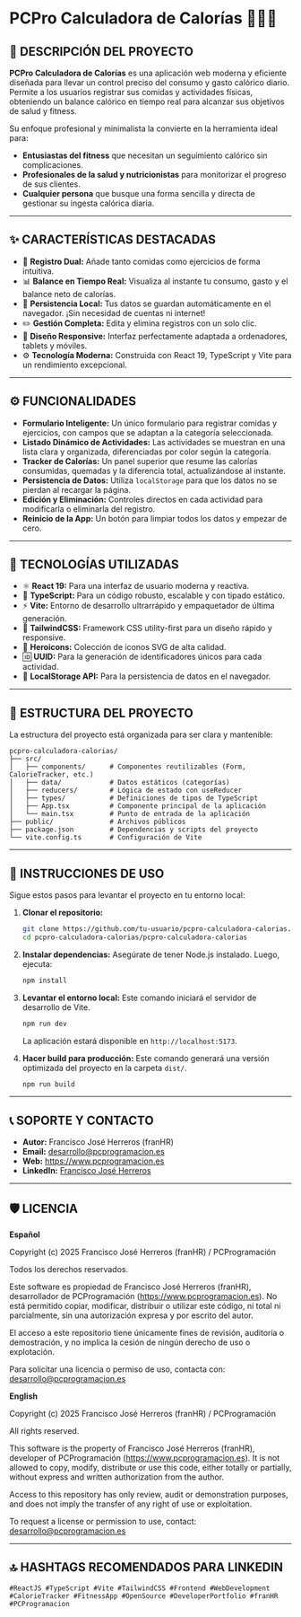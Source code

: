 
# PCPro Calculadora de Calorías 🥗🏋️‍♂️

## 📌 DESCRIPCIÓN DEL PROYECTO

**PCPro Calculadora de Calorías** es una aplicación web moderna y eficiente diseñada para llevar un control preciso del consumo y gasto calórico diario. Permite a los usuarios registrar sus comidas y actividades físicas, obteniendo un balance calórico en tiempo real para alcanzar sus objetivos de salud y fitness.

Su enfoque profesional y minimalista la convierte en la herramienta ideal para:
- **Entusiastas del fitness** que necesitan un seguimiento calórico sin complicaciones.
- **Profesionales de la salud y nutricionistas** para monitorizar el progreso de sus clientes.
- **Cualquier persona** que busque una forma sencilla y directa de gestionar su ingesta calórica diaria.

---

## ✨ CARACTERÍSTICAS DESTACADAS

- 🥑 **Registro Dual:** Añade tanto comidas como ejercicios de forma intuitiva.
- 📊 **Balance en Tiempo Real:** Visualiza al instante tu consumo, gasto y el balance neto de calorías.
- 💾 **Persistencia Local:** Tus datos se guardan automáticamente en el navegador. ¡Sin necesidad de cuentas ni internet!
- ✏️ **Gestión Completa:** Edita y elimina registros con un solo clic.
- 📱 **Diseño Responsive:** Interfaz perfectamente adaptada a ordenadores, tablets y móviles.
- ⚙️ **Tecnología Moderna:** Construida con React 19, TypeScript y Vite para un rendimiento excepcional.

---

## ⚙️ FUNCIONALIDADES

- **Formulario Inteligente:** Un único formulario para registrar comidas y ejercicios, con campos que se adaptan a la categoría seleccionada.
- **Listado Dinámico de Actividades:** Las actividades se muestran en una lista clara y organizada, diferenciadas por color según la categoría.
- **Tracker de Calorías:** Un panel superior que resume las calorías consumidas, quemadas y la diferencia total, actualizándose al instante.
- **Persistencia de Datos:** Utiliza `localStorage` para que los datos no se pierdan al recargar la página.
- **Edición y Eliminación:** Controles directos en cada actividad para modificarla o eliminarla del registro.
- **Reinicio de la App:** Un botón para limpiar todos los datos y empezar de cero.

---

## 🔧 TECNOLOGÍAS UTILIZADAS

- ⚛️ **React 19:** Para una interfaz de usuario moderna y reactiva.
- 🧩 **TypeScript:** Para un código robusto, escalable y con tipado estático.
- ⚡ **Vite:** Entorno de desarrollo ultrarrápido y empaquetador de última generación.
- 🎨 **TailwindCSS:** Framework CSS utility-first para un diseño rápido y responsive.
- 🦸 **Heroicons:** Colección de iconos SVG de alta calidad.
- 🆔 **UUID:** Para la generación de identificadores únicos para cada actividad.
- 💾 **LocalStorage API:** Para la persistencia de datos en el navegador.

---

## 📁 ESTRUCTURA DEL PROYECTO

La estructura del proyecto está organizada para ser clara y mantenible:

```
pcpro-calculadora-calorias/
├── src/
│   ├── components/      # Componentes reutilizables (Form, CalorieTracker, etc.)
│   ├── data/            # Datos estáticos (categorías)
│   ├── reducers/        # Lógica de estado con useReducer
│   ├── types/           # Definiciones de tipos de TypeScript
│   ├── App.tsx          # Componente principal de la aplicación
│   └── main.tsx         # Punto de entrada de la aplicación
├── public/              # Archivos públicos
├── package.json         # Dependencias y scripts del proyecto
└── vite.config.ts       # Configuración de Vite
```

---

## 🚀 INSTRUCCIONES DE USO

Sigue estos pasos para levantar el proyecto en tu entorno local:

1.  **Clonar el repositorio:**
    ```bash
    git clone https://github.com/tu-usuario/pcpro-calculadora-calorias.git
    cd pcpro-calculadora-calorias/pcpro-calculadora-calorias
    ```

2.  **Instalar dependencias:**
    Asegúrate de tener Node.js instalado. Luego, ejecuta:
    ```bash
    npm install
    ```

3.  **Levantar el entorno local:**
    Este comando iniciará el servidor de desarrollo de Vite.
    ```bash
    npm run dev
    ```
    La aplicación estará disponible en `http://localhost:5173`.

4.  **Hacer build para producción:**
    Este comando generará una versión optimizada del proyecto en la carpeta `dist/`.
    ```bash
    npm run build
    ```

---

## 📞 SOPORTE Y CONTACTO

- **Autor:** Francisco José Herreros (franHR)
- **Email:** desarrollo@pcprogramacion.es
- **Web:** https://www.pcprogramacion.es
- **LinkedIn:** [Francisco José Herreros](https://www.linkedin.com/in/francisco-jose-herreros/)

---

## 🛡️ LICENCIA

**Español**

Copyright (c) 2025 Francisco José Herreros (franHR) / PCProgramación

Todos los derechos reservados.

Este software es propiedad de Francisco José Herreros (franHR), desarrollador de PCProgramación (https://www.pcprogramacion.es). No está permitido copiar, modificar, distribuir o utilizar este código, ni total ni parcialmente, sin una autorización expresa y por escrito del autor.

El acceso a este repositorio tiene únicamente fines de revisión, auditoría o demostración, y no implica la cesión de ningún derecho de uso o explotación.

Para solicitar una licencia o permiso de uso, contacta con: desarrollo@pcprogramacion.es

**English**

Copyright (c) 2025 Francisco José Herreros (franHR) / PCProgramación

All rights reserved.

This software is the property of Francisco José Herreros (franHR), developer of PCProgramación (https://www.pcprogramacion.es). It is not allowed to copy, modify, distribute or use this code, either totally or partially, without express and written authorization from the author.

Access to this repository has only review, audit or demonstration purposes, and does not imply the transfer of any right of use or exploitation.

To request a license or permission to use, contact: desarrollo@pcprogramacion.es

---

## 🔝 HASHTAGS RECOMENDADOS PARA LINKEDIN

`#ReactJS #TypeScript #Vite #TailwindCSS #Frontend #WebDevelopment #CalorieTracker #FitnessApp #OpenSource #DeveloperPortfolio #franHR #PCProgramacion`
